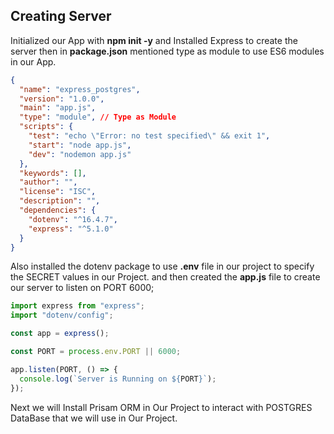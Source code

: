 ## Creating Server 
Initialized our App with __npm init -y__ and Installed Express to create the server then in __package.json__ mentioned type as module to use ES6 modules in our App.
```json
{
  "name": "express_postgres",
  "version": "1.0.0",
  "main": "app.js",
  "type": "module", // Type as Module
  "scripts": {
    "test": "echo \"Error: no test specified\" && exit 1",
    "start": "node app.js",
    "dev": "nodemon app.js"
  },
  "keywords": [],
  "author": "",
  "license": "ISC",
  "description": "",
  "dependencies": {
    "dotenv": "^16.4.7",
    "express": "^5.1.0"
  }
}
```
Also installed the dotenv package to use __.env__ file in our project to specify the SECRET values in our Project.
and then created the __app.js__ file to create our server to listen on PORT 6000;
```javascript
import express from "express";
import "dotenv/config";

const app = express();

const PORT = process.env.PORT || 6000;

app.listen(PORT, () => {
  console.log(`Server is Running on ${PORT}`);
});
```
Next we will Install Prisam ORM in Our Project to interact with POSTGRES DataBase that we will use in Our Project.
